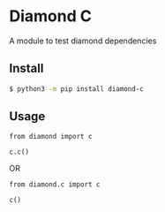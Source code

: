 # Diamond C

A module to test diamond dependencies

## Install
```bash
$ python3 -m pip install diamond-c
```

## Usage 
```python3
from diamond import c

c.c()
```

OR

```python3
from diamond.c import c

c()
```

